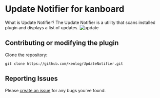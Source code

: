# Update Notifier for kanboard
What is Update Notifier? The Update Notifier is a utility that scans installed plugin and displays a list of updates.
![update](https://user-images.githubusercontent.com/11728231/47562884-4edbab00-d920-11e8-8a0d-480f0aed80a3.jpg)

Contributing or modifying the plugin
------------
Clone the repository: 
```console 
git clone https://github.com/kenlog/UpdateNotifier.git
```
Reporting Issues
------------
Please [create an issue](https://github.com/kenlog/UpdateNotifier/issues) for any bugs you've found.
